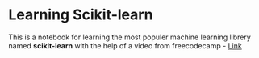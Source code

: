 # Learning Scikit-learn

This is a notebook for learning the most populer machine learning librery named
**scikit-learn** with the help of a video from freecodecamp -
[Link](https://youtu.be/pqNCD_5r0IU)
